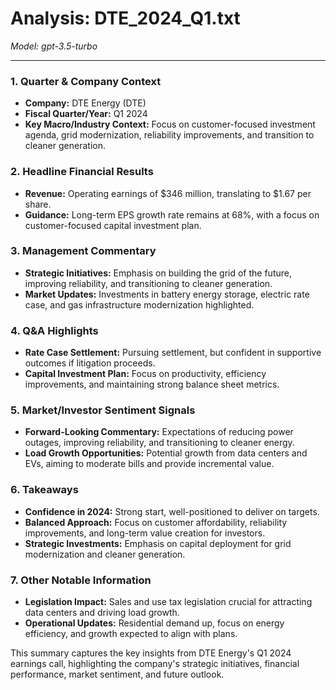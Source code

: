 # Analysis: DTE_2024_Q1.txt

*Model: gpt-3.5-turbo*

---

### 1. Quarter & Company Context
- **Company:** DTE Energy (DTE)
- **Fiscal Quarter/Year:** Q1 2024
- **Key Macro/Industry Context:** Focus on customer-focused investment agenda, grid modernization, reliability improvements, and transition to cleaner generation.

### 2. Headline Financial Results
- **Revenue:** Operating earnings of $346 million, translating to $1.67 per share.
- **Guidance:** Long-term EPS growth rate remains at 68%, with a focus on customer-focused capital investment plan.

### 3. Management Commentary
- **Strategic Initiatives:** Emphasis on building the grid of the future, improving reliability, and transitioning to cleaner generation.
- **Market Updates:** Investments in battery energy storage, electric rate case, and gas infrastructure modernization highlighted.

### 4. Q&A Highlights
- **Rate Case Settlement:** Pursuing settlement, but confident in supportive outcomes if litigation proceeds.
- **Capital Investment Plan:** Focus on productivity, efficiency improvements, and maintaining strong balance sheet metrics.

### 5. Market/Investor Sentiment Signals
- **Forward-Looking Commentary:** Expectations of reducing power outages, improving reliability, and transitioning to cleaner energy.
- **Load Growth Opportunities:** Potential growth from data centers and EVs, aiming to moderate bills and provide incremental value.

### 6. Takeaways
- **Confidence in 2024:** Strong start, well-positioned to deliver on targets.
- **Balanced Approach:** Focus on customer affordability, reliability improvements, and long-term value creation for investors.
- **Strategic Investments:** Emphasis on capital deployment for grid modernization and cleaner generation.

### 7. Other Notable Information
- **Legislation Impact:** Sales and use tax legislation crucial for attracting data centers and driving load growth.
- **Operational Updates:** Residential demand up, focus on energy efficiency, and growth expected to align with plans.

This summary captures the key insights from DTE Energy's Q1 2024 earnings call, highlighting the company's strategic initiatives, financial performance, market sentiment, and future outlook.